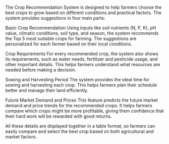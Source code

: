 The Crop Recommendation System is designed to help farmers choose the best crops to grow based on different conditions and practical factors.
The system provides suggestions in four main parts:

Basic Crop Recommendation
Using inputs like soil nutrients (N, P, K), pH value, climatic conditions, soil type, and season, the system recommends the Top 5 most suitable crops for farming. The suggestions are personalized for each farmer based on their local conditions.

Crop Requirements
For every recommended crop, the system also shows its requirements, such as water needs, fertilizer and pesticide usage, and other important details. This helps farmers understand what resources are needed before making a decision.

Sowing and Harvesting Period
The system provides the ideal time for sowing and harvesting each crop. This helps farmers plan their schedule better and manage their land efficiently.

Future Market Demand and Prices
This feature predicts the future market demand and price trends for the recommended crops. It helps farmers compare which crops might be more profitable, giving them confidence that their hard work will be rewarded with good returns.

All these details are displayed together in a table format, so farmers can easily compare and select the best crop based on both agricultural and market factors.
